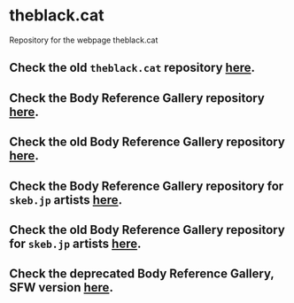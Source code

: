 # theblack.cat

Repository for the webpage theblack.cat  

## Check the old `theblack.cat` repository [here](https://github.com/theBlackCat-OC/old-theblack.cat).

## Check the Body Reference Gallery repository [here](https://github.com/theBlackCat-OC/references-gallery).

## Check the old Body Reference Gallery repository [here](https://github.com/theBlackCat-OC/old-reference-gallery).

## Check the Body Reference Gallery repository for `skeb.jp` artists [here](https://github.com/theBlackCat-OC/skeb-gallery).

## Check the old Body Reference Gallery repository for `skeb.jp` artists [here](https://github.com/theBlackCat-OC/old-skeb-gallery).

## Check the deprecated Body Reference Gallery, SFW version [here](https://github.com/theBlackCat-OC/sfw-gallery).
